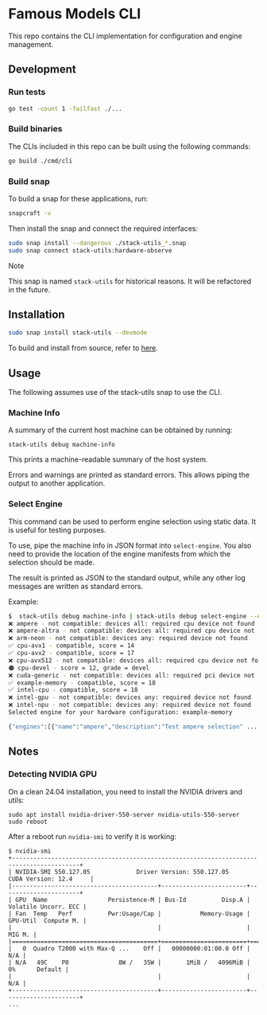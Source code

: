 # Famous Models CLI

This repo contains the CLI implementation for configuration and engine management.

## Development

### Run tests

```bash
go test -count 1 -failfast ./...
```

### Build binaries

The CLIs included in this repo can be built using the following commands:

```bash
go build ./cmd/cli
```

### Build snap

To build a snap for these applications, run:

```bash
snapcraft -v
```

Then install the snap and connect the required interfaces:

```bash
sudo snap install --dangerous ./stack-utils_*.snap
sudo snap connect stack-utils:hardware-observe 
```

> [!NOTE]
> This snap is named `stack-utils` for historical reasons. It will be refactored in the future.

## Installation

```bash
sudo snap install stack-utils --devmode
```

To build and install from source, refer to [here](#build-snap).

## Usage

The following assumes use of the stack-utils snap to use the CLI.

### Machine Info

A summary of the current host machine can be obtained by running:

```
stack-utils debug machine-info
```

This prints a machine-readable summary of the host system. 

Errors and warnings are printed as standard errors.
This allows piping the output to another application.

### Select Engine

This command can be used to perform engine selection using static data.
It is useful for testing purposes.

To use, pipe the machine info in JSON format into `select-engine`.
You also need to provide the location of the engine manifests from which the selection should be made.

The result is printed as JSON to the standard output, while any other log messages are written as standard errors.

Example:

```bash
$  stack-utils debug machine-info | stack-utils debug select-engine --engines test_data/engines/
❌ ampere - not compatible: devices all: required cpu device not found
❌ ampere-altra - not compatible: devices all: required cpu device not found
❌ arm-neon - not compatible: devices any: required device not found
✅ cpu-avx1 - compatible, score = 14
✅ cpu-avx2 - compatible, score = 17
❌ cpu-avx512 - not compatible: devices all: required cpu device not found
🟠 cpu-devel - score = 12, grade = devel
❌ cuda-generic - not compatible: devices all: required pci device not found
✅ example-memory - compatible, score = 18
✅ intel-cpu - compatible, score = 18
❌ intel-gpu - not compatible: devices any: required device not found
❌ intel-npu - not compatible: devices any: required device not found
Selected engine for your hardware configuration: example-memory

{"engines":[{"name":"ampere","description":"Test ampere selection" ...
```

## Notes

### Detecting NVIDIA GPU

On a clean 24.04 installation, you need to install the NVIDIA drivers and utils:

```
sudo apt install nvidia-driver-550-server nvidia-utils-550-server
sudo reboot
```

After a reboot run `nvidia-smi` to verify it is working:

```
$ nvidia-smi    
+-----------------------------------------------------------------------------------------+
| NVIDIA-SMI 550.127.05             Driver Version: 550.127.05     CUDA Version: 12.4     |
|-----------------------------------------+------------------------+----------------------+
| GPU  Name                 Persistence-M | Bus-Id          Disp.A | Volatile Uncorr. ECC |
| Fan  Temp   Perf          Pwr:Usage/Cap |           Memory-Usage | GPU-Util  Compute M. |
|                                         |                        |               MIG M. |
|=========================================+========================+======================|
|   0  Quadro T2000 with Max-Q ...    Off |   00000000:01:00.0 Off |                  N/A |
| N/A   49C    P0              8W /   35W |       1MiB /   4096MiB |      0%      Default |
|                                         |                        |                  N/A |
+-----------------------------------------+------------------------+----------------------+
...
```
